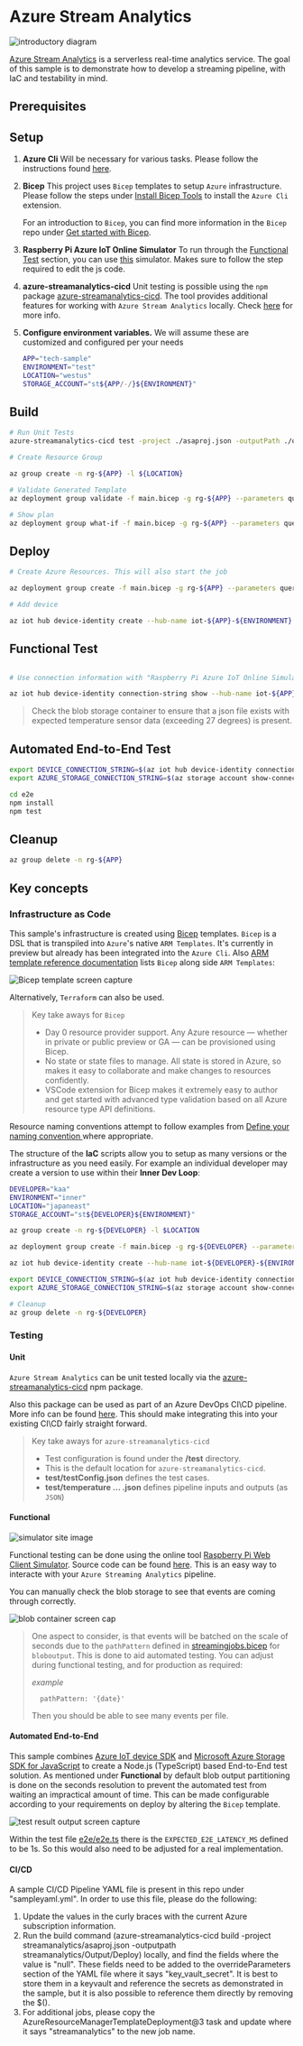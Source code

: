 # Azure Stream Analytics

![introductory diagram](./docs/images/ASA-job.PNG)

[Azure Stream Analytics](https://azure.microsoft.com/en-us/services/stream-analytics/) is a serverless real-time analytics service. The goal of this sample is to demonstrate how to develop a streaming pipeline, with IaC and testability in mind.

## Prerequisites

## Setup

1. __Azure Cli__ Will be necessary for various tasks. Please follow the instructions found [here](https://docs.microsoft.com/en-us/cli/azure/install-azure-cli).

1. __Bicep__  This project uses `Bicep` templates to setup `Azure` infrastructure. Please follow the steps under [Install Bicep Tools](https://docs.microsoft.com/en-us/azure/azure-resource-manager/bicep/install) to install the `Azure Cli` extension.

   For an introduction to `Bicep`, you can find more information in the `Bicep` repo under [Get started with Bicep](https://github.com/Azure/bicep/#get-started-with-bicep).

1. __Raspberry Pi Azure IoT Online Simulator__ To run through the [Functional Test](#Functional%20Test) section, you can use [this](https://azure-samples.github.io/raspberry-pi-web-simulator/) simulator. Makes sure to follow the step required to edit the js code.

1. __azure-streamanalytics-cicd__ Unit testing is possible using the `npm` package [azure-streamanalytics-cicd](https://www.npmjs.com/package/azure-streamanalytics-cicd). The tool provides additional features for working with `Azure Stream Analytics` locally. Check [here](https://docs.microsoft.com/en-us/azure/stream-analytics/cicd-tools?tabs=visual-studio-code) for more info.

1. __Configure environment variables.__ We will assume these are customized and configured per your needs

   ```bash
   APP="tech-sample"
   ENVIRONMENT="test"
   LOCATION="westus"
   STORAGE_ACCOUNT="st${APP/-/}${ENVIRONMENT}"
   ```

## Build

```bash
# Run Unit Tests
azure-streamanalytics-cicd test -project ./asaproj.json -outputPath ./output/

# Create Resource Group

az group create -n rg-${APP} -l ${LOCATION}

# Validate Generated Template
az deployment group validate -f main.bicep -g rg-${APP} --parameters query='@./streamanalytics-tech-sample.asaql' name=${APP} env=${ENVIRONMENT}

# Show plan
az deployment group what-if -f main.bicep -g rg-${APP} --parameters query='@./streamanalytics-tech-sample.asaql' name=${APP} env=${ENVIRONMENT}
```

## Deploy

```bash
# Create Azure Resources. This will also start the job

az deployment group create -f main.bicep -g rg-${APP} --parameters query='@./streamanalytics-tech-sample.asaql' name=${APP} env=${ENVIRONMENT}

# Add device

az iot hub device-identity create --hub-name iot-${APP}-${ENVIRONMENT} --device-id iot-${APP}-${ENVIRONMENT} --edge-enabled
```

## Functional Test

```bash

# Use connection information with "Raspberry Pi Azure IoT Online Simulator": https://azure-samples.github.io/raspberry-pi-web-simulator/

az iot hub device-identity connection-string show --hub-name iot-${APP}-${ENVIRONMENT} --device-id iot-${APP}-${ENVIRONMENT} --output tsv
```

> Check the blob storage container to ensure that a json file exists with expected temperature sensor data (exceeding 27 degrees) is present.

## Automated End-to-End Test

```bash
export DEVICE_CONNECTION_STRING=$(az iot hub device-identity connection-string show --hub-name iot-${APP}-${ENVIRONMENT} --device-id iot-${APP}-${ENVIRONMENT} --output tsv)
export AZURE_STORAGE_CONNECTION_STRING=$(az storage account show-connection-string -n ${STORAGE_ACCOUNT} --query connectionString -o tsv)

cd e2e
npm install 
npm test
```

## Cleanup

```bash
az group delete -n rg-${APP}
```

## Key concepts

### Infrastructure as Code

This sample's infrastructure is created using [Bicep](https://github.com/Azure/bicep#what-is-bicep) templates. `Bicep` is a DSL that is transpiled into `Azure`'s native `ARM Templates`. It's currently in preview but already has been integrated into the `Azure Cli`. Also [ARM template reference documentation](https://docs.microsoft.com/en-us/azure/templates/microsoft.devices/iothubs?tabs=bicep) lists `Bicep` along side `ARM Templates`:

![Bicep template screen capture](docs/images/Bicep-doc.PNG)

Alternatively, `Terraform` can also be used.

> Key take aways for `Bicep`
>
> * Day 0 resource provider support. Any Azure resource — whether in private or public preview or GA — can be provisioned using Bicep.
> * No state or state files to manage. All state is stored in Azure, so makes it easy to collaborate and make changes to resources confidently.
> * VSCode extension for Bicep makes it extremely easy to author and get started with advanced type validation based on all Azure resource type API definitions.

Resource naming conventions attempt to follow examples from [Define your naming convention
](https://docs.microsoft.com/en-us/azure/cloud-adoption-framework/ready/azure-best-practices/resource-naming#example-names-for-common-azure-resource-types) where appropriate.

The structure of the __IaC__ scripts allow you to setup as many versions or the infrastructure as you need easily. For example an individual developer may create a version to use within their __Inner Dev Loop__:

```bash
DEVELOPER="kaa"
ENVIRONMENT="inner"
LOCATION="japaneast"
STORAGE_ACCOUNT="st${DEVELOPER}${ENVIRONMENT}"

az group create -n rg-${DEVELOPER} -l $LOCATION

az deployment group create -f main.bicep -g rg-${DEVELOPER} --parameters query='@./streamanalytics-tech-sample.asaql' name=${DEVELOPER} env=${ENVIRONMENT}

az iot hub device-identity create --hub-name iot-${DEVELOPER}-${ENVIRONMENT} --device-id iot-${DEVELOPER}-${ENVIRONMENT} --edge-enabled

export DEVICE_CONNECTION_STRING=$(az iot hub device-identity connection-string show --hub-name iot-${DEVELOPER}-${ENVIRONMENT} --device-id iot-${DEVELOPER}-${ENVIRONMENT} --output tsv)
export AZURE_STORAGE_CONNECTION_STRING=$(az storage account show-connection-string -n ${STORAGE_ACCOUNT} --query connectionString -o tsv)

# Cleanup
az group delete -n rg-${DEVELOPER}
```

### Testing

#### Unit

`Azure Stream Analytics` can be unit tested locally via the [azure-streamanalytics-cicd](https://www.npmjs.com/package/azure-streamanalytics-cicd) npm package.

Also this package can be used as part of an Azure DevOps CI\CD pipeline. More info can be found [here](https://docs.microsoft.com/en-us/azure/stream-analytics/set-up-cicd-pipeline). This should make integrating this into your existing CI\CD fairly straight forward.

> Key take aways for `azure-streamanalytics-cicd`
>
> * Test configuration is found under the __/test__ directory.
> * This is the default location for `azure-streamanalytics-cicd`.
> * __test/testConfig.json__ defines the test cases.
> * __test/temperature ... .json__ defines pipeline inputs and outputs (as `JSON`)

#### Functional

![simulator site image](docs/images/InkedIoT-Simulator_LI.jpg)

Functional testing can be done using the online tool [Raspberry Pi Web Client Simulator](https://azure-samples.github.io/raspberry-pi-web-simulator/). Source code can be found [here](https://github.com/Azure-Samples/raspberry-pi-web-simulator). This is an easy way to interacte with your `Azure Streaming Analytics` pipeline.

You can manually check the blob storage to see that events are coming through correctly.

![blob container screen cap](docs/images/BLOB-OUT.PNG)

> One aspect to consider, is that events will be batched on the scale of seconds due to the `pathPattern` defined in [streamingjobs.bicep](./streamingjobs.bicep) for `bloboutput`. This is done to aid automated testing. You can adjust during functional testing, and for production as required:
>
> _example_
> <!-- markdownlint-disable MD037 -->
> ```bicep
>   pathPattern: '{date}'
> ```
> <!-- markdownlint-enable MD037 -->
> Then you should be able to see many events per file.

#### Automated End-to-End

This sample combines [Azure IoT device SDK](https://www.npmjs.com/package/azure-iot-device) and [Microsoft Azure Storage SDK for JavaScript](https://www.npmjs.com/package/@azure/storage-blob) to create a Node.js (TypeScript) based End-to-End test solution. As mentioned under __Functional__ by default blob output partitioning is done on the seconds resolution to prevent the automated test from waiting an impractical amount of time. This can be made configurable according to your requirements on deploy by altering the `Bicep` template.

![test result output screen capture](docs/images/e2e-test.PNG)

Within the test file [e2e/e2e.ts](e2e/e2e.ts) there is the `EXPECTED_E2E_LATENCY_MS` defined to be 1s. So this would also need to be adjusted for a real implementation.

#### CI/CD

A sample CI/CD Pipeline YAML file is present in this repo under "sampleyaml.yml". In order to use this file, please do the following:

   1. Update the values in the curly braces with the current Azure subscription information.
   2. Run the build command (azure-streamanalytics-cicd build -project streamanalytics/asaproj.json -outputpath streamanalytics/Output/Deploy) locally, and find the fields where the value is "null". These fields need to be added to the overrideParameters section of the YAML file where it says "key_vault_secret". It is best to store them in a keyvault and reference the secrets as demonstrated in the sample, but it is also possible to reference them directly by removing the $().
   3. For additional jobs, please copy the AzureResourceManagerTemplateDeployment@3 task and update where it says "streamanalytics" to the new job name.
